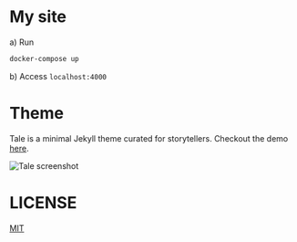 # My site

a) Run 
```bash 
docker-compose up
```

b) Access `localhost:4000`


# Theme

Tale is a minimal Jekyll theme curated for storytellers. Checkout the demo [here](https://chesterhow.github.io/tale/).

![Tale screenshot](http://i.imgur.com/pXZrtmo.png)


# LICENSE
[MIT](LICENSE)